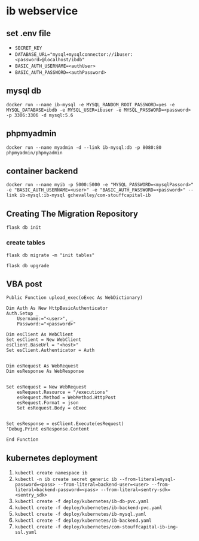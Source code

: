 # ib webservice

## set .env file
- `SECRET_KEY`
- `DATABASE_URL="mysql+mysqlconnector://ibuser:<password>@localhost/ibdb"`
- `BASIC_AUTH_USERNAME=<authUser>`
- `BASIC_AUTH_PASSWORD=<authPassword>`

## mysql db
`docker run --name ib-mysql -e MYSQL_RANDOM_ROOT_PASSWORD=yes -e MYSQL_DATABASE=ibdb -e MYSQL_USER=ibuser -e MYSQL_PASSWORD=<password> -p 3306:3306 -d mysql:5.6`


## phpmyadmin
`docker run --name myadmin -d --link ib-mysql:db -p 8080:80 phpmyadmin/phpmyadmin`


## container backend
`docker run --name myib -p 5000:5000 -e "MYSQL_PASSWORD=<mysqlPassord>" -e "BASIC_AUTH_USERNAME=<user>" -e "BASIC_AUTH_PASSWORD=<password>" --link ib-mysql:ib-mysql gchevalley/com-stouffcapital-ib`


## Creating The Migration Repository
`flask db init`


### create tables
`flask db migrate -m "init tables"`

`flask db upgrade`


## VBA post

```
Public Function upload_exec(oExec As WebDictionary)

Dim Auth As New HttpBasicAuthenticator
Auth.Setup _
    Username:="<user>", _
    Password:="<password>"

Dim esClient As WebClient
Set esClient = New WebClient
esClient.BaseUrl = "<host>"
Set esClient.Authenticator = Auth


Dim esRequest As WebRequest
Dim esResponse As WebResponse


Set esRequest = New WebRequest
    esRequest.Resource = "/executions"
    esRequest.Method = WebMethod.HttpPost
    esRequest.Format = json
    Set esRequest.Body = oExec


Set esResponse = esClient.Execute(esRequest)
'Debug.Print esResponse.Content

End Function
```

## kubernetes deployment
1. `kubectl create namespace ib`
1. `kubectl -n ib create secret generic ib --from-literal=mysql-password=<pass> --from-literal=backend-user=<user> --from-literal=backend-password=<pass> --from-literal=sentry-sdk=<sentry_sdk>`
1. `kubectl create -f deploy/kubernetes/ib-db-pvc.yaml`
1. `kubectl create -f deploy/kubernetes/ib-backend-pvc.yaml`
1. `kubectl create -f deploy/kubernetes/ib-mysql.yaml`
1. `kubectl create -f deploy/kubernetes/ib-backend.yaml`
1. `kubectl create -f deploy/kubernetes/com-stouffcapital-ib-ing-ssl.yaml`
